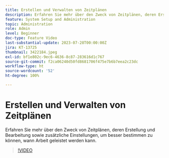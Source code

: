 ```yaml
---
title: Erstellen und Verwalten von Zeitplänen
description: Erfahren Sie mehr über den Zweck von Zeitplänen, deren Erstellung und Bearbeitung sowie zusätzliche Einstellungen, um besser bestimmen zu können, wann Arbeit geleistet werden kann.
feature: System Setup and Administration
topic: Administration
role: Admin
level: Beginner
doc-type: Feature Video
last-substantial-update: 2023-07-28T00:00:00Z
jira: KT-13725
thumbnail: 3422184.jpeg
exl-id: bf1e802c-9ec6-4636-8c87-283616d1c767
source-git-commit: f2ca06240d50fd8681706f475e7b6b7eea2c23dc
workflow-type: ht
source-wordcount: '52'
ht-degree: 100%

---
```


# Erstellen und Verwalten von Zeitplänen

Erfahren Sie mehr über den Zweck von Zeitplänen, deren Erstellung und Bearbeitung sowie zusätzliche Einstellungen, um besser bestimmen zu können, wann Arbeit geleistet werden kann.

>[!VIDEO](https://video.tv.adobe.com/v/3422184/?quality=12&learn=on&enablevpops)

